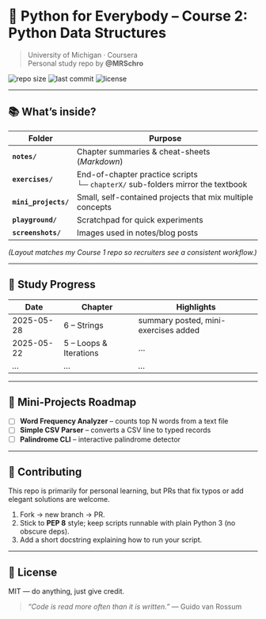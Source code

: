 # 🐍 Python for Everybody – Course 2: **Python Data Structures**

> University of Michigan · Coursera  
> Personal study repo by **@MRSchro**

![repo size](https://img.shields.io/github/repo-size/MRSchro/Python-Course2?style=flat-square)
![last commit](https://img.shields.io/github/last-commit/MRSchro/Python-Course2?style=flat-square)
![license](https://img.shields.io/badge/license-MIT-blue.svg?style=flat-square)

---

## 📚 What’s inside?

| Folder | Purpose |
|--------|---------|
| **`notes/`** | Chapter summaries & cheat-sheets (*Markdown*) |
| **`exercises/`** | End-of-chapter practice scripts <br>  └─ `chapterX/` sub-folders mirror the textbook |
| **`mini_projects/`** | Small, self-contained projects that mix multiple concepts |
| **`playground/`** | Scratchpad for quick experiments |
| **`screenshots/`** | Images used in notes/blog posts |

*(Layout matches my Course 1 repo so recruiters see a consistent workflow.)*

---

## 🚀 Study Progress

| Date | Chapter | Highlights |
|------|---------|------------|
| 2025-05-28 | 6 – Strings | summary posted, mini-exercises added |
| 2025-05-22 | 5 – Loops & Iterations | … |
| _…_ | _…_ | _…_

---

## 🧩 Mini-Projects Roadmap

- [ ] **Word Frequency Analyzer** – counts top N words from a text file  
- [ ] **Simple CSV Parser** – converts a CSV line to typed records  
- [ ] **Palindrome CLI** – interactive palindrome detector

---

## 🤝 Contributing

This repo is primarily for personal learning, but PRs that fix typos or add elegant solutions are welcome.  
1. Fork → new branch → PR.  
2. Stick to **PEP 8** style; keep scripts runnable with plain Python 3 (no obscure deps).  
3. Add a short docstring explaining how to run your script.

---

## 📜 License

MIT — do anything, just give credit.

> *“Code is read more often than it is written.”*   — Guido van Rossum
